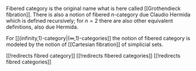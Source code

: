 Fibered category is the original name what is here called [[Grothendieck fibration]]. There is also a notion of fibered $n$-category due Claudio Hermida which is defined recursively; for $n=2$ there are also other equivalent definitions, also due Hermida. 


For [[(infinity,1)-category|(∞,1)-categories]] the notion of fibered category is modeled by the notion of [[Cartesian fibration]] of simplicial sets.


[[!redirects fibred category]]
[[!redirects fibered categories]]
[[!redirects fibred categories]]